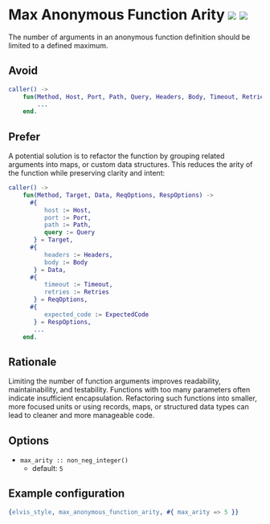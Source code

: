 # Max Anonymous Function Arity [![](https://img.shields.io/badge/since-3.0.0-blue)](https://github.com/inaka/elvis_core/releases/tag/3.0.0) ![](https://img.shields.io/badge/BEAM-yes-orange)

The number of arguments in an anonymous function definition should be limited to a defined maximum.

## Avoid

```erlang
caller() ->
    fun(Method, Host, Port, Path, Query, Headers, Body, Timeout, Retries, ExpectedCode) ->
        ...
    end.
```

## Prefer

A potential solution is to refactor the function by grouping related arguments into maps, or
custom data structures. This reduces the arity of the function while preserving clarity and intent:

```erlang
caller() ->
    fun(Method, Target, Data, ReqOptions, RespOptions) ->
      #{
          host := Host,
          port := Port,
          path := Path,
          query := Query
       } = Target,
      #{
          headers := Headers,
          body := Body
       } = Data,
      #{
          timeout := Timeout,
          retries := Retries
       } = ReqOptions,
      #{
          expected_code := ExpectedCode
       } = RespOptions,
       ...
    end.
```

## Rationale

Limiting the number of function arguments improves readability, maintainability, and testability.
Functions with too many parameters often indicate insufficient encapsulation. Refactoring such
functions into smaller, more focused units or using records, maps, or structured data types can
lead to cleaner and more manageable code.

## Options

- `max_arity :: non_neg_integer()`
  - default: `5`

## Example configuration

```erlang
{elvis_style, max_anonymous_function_arity, #{ max_arity => 5 }}
```

